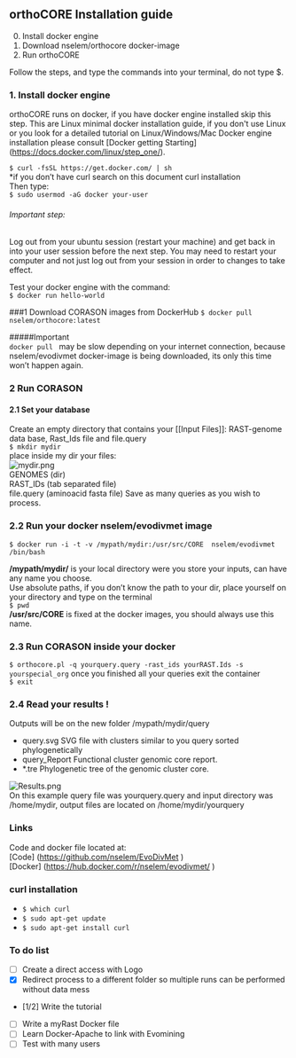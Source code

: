 ## orthoCORE Installation guide

0. Install docker engine   
1. Download nselem/orthocore docker-image  
2. Run orthoCORE  

Follow the steps, and type the commands into your terminal, do not type $.  

### 1. Install docker engine
orthoCORE runs on docker, if you have docker engine installed skip this step. This are Linux minimal docker installation guide, if you don't use Linux or you look for a detailed tutorial on Linux/Windows/Mac Docker engine installation please consult [Docker getting Starting] (https://docs.docker.com/linux/step_one/).  

`$ curl -fsSL https://get.docker.com/ | sh `  
*if you don’t have curl search on this document curl installation  
Then type:  
    `$ sudo usermod -aG docker your-user`

###### Important step:  
Log out from your ubuntu session (restart your machine) and get back in into your user session before the next step.
You may need to restart your computer and not just log out from your session in order to changes to take effect.

Test your docker engine with the command:  
`$ docker run hello-world`  

###1 Download CORASON images from DockerHub
`$ docker pull nselem/orthocore:latest  `  

#####Important  
`docker pull ` may be slow depending on your internet connection, because nselem/evodivmet docker-image is being downloaded, its only this time won’t happen again.

### 2 Run CORASON
#### 2.1 Set your database  
Create an empty directory that contains your [[Input Files]]: RAST-genome data base, Rast_Ids file and file.query  
`$ mkdir mydir`  
place inside my dir your files:  
![mydir.png](https://github.com/nselem/EvoDivMet/blob/master/IMAGES/mydir3.png)  
GENOMES    (dir)  
RAST_IDs   (tab separated file)  
file.query (aminoacid fasta file) Save as many queries as you wish to process.  

### 2.2 Run your docker nselem/evodivmet image  

`$ docker run -i -t -v /mypath/mydir:/usr/src/CORE  nselem/evodivmet /bin/bash`

**/mypath/mydir/** is your local directory were you store your inputs, can have any name you choose.  
Use absolute paths, if you don’t know the path to your dir, place yourself on your directory and type on the terminal  
`$ pwd`  
**/usr/src/CORE** is fixed at the docker images, you should always use this name.  


### 2.3 Run CORASON inside your docker  

`$ orthocore.pl -q yourquery.query -rast_ids yourRAST.Ids -s yourspecial_org`
once you finished all your queries exit the container  
`$ exit`  
### 2.4 Read your results ! 
Outputs will be on the new folder /mypath/mydir/query   
- query.svg  SVG file with clusters similar to you query sorted phylogenetically  
- query_Report   Functional cluster genomic core report.
- *.tre Phylogenetic tree of the genomic cluster core.

![Results.png](https://github.com/nselem/EvoDivMet/blob/master/IMAGES/yourquery2.png)  
On this example query file was yourquery.query and input directory was /home/mydir, output files are located on /home/mydir/yourquery  
### Links  
Code and docker file located at:  
[Code] (https://github.com/nselem/EvoDivMet  )  
[Docker] (https://hub.docker.com/r/nselem/evodivmet/  )  

### curl installation
- `$ which curl`
- `$ sudo apt-get update`
- `$ sudo apt-get install curl`

### To do list
- [ ] Create a direct access with Logo
- [x] Redirect process to a different folder so multiple runs can be performed without data mess
- [1/2] Write the tutorial
- [ ] Write a myRast Docker file
- [ ] Learn Docker-Apache to link with Evomining
- [ ] Test with many users
